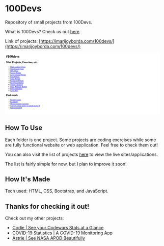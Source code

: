 # 100Devs

Repository of small projects from 100Devs. 

What is 100Devs? Check us out [here](https://leonnoel.com/blog/100devs/).

Link of projects: [https://imarijoyborda.com/100devs/](https://imarijoyborda.com/100devs/)

![Screenshot of Site - 1](readme-1.png)

## How To Use
Each folder is one project. Some projects are coding exercises while some are fully functional website or web application. Feel free to check them out!

You can also visit the list of projects [here](https://imarijoyborda.com/100devs/) to view the live sites/applications.

The list is fairly simple for now, but I plan to improve it soon!

## How It's Made
Tech used: HTML, CSS, Bootstrap, and JavaScript.

## Thanks for checking it out!
Check out my other projects:
* [Codie | See your Codewars Stats at a Glance](https://github.com/ijborda/codie)
* [COVID-19 Statistics | A COVID-19 Monitoring App](https://github.com/ijborda/covid19-statistics)
* [Astrie | See NASA APOD Beautifully](https://github.com/ijborda/astrie)